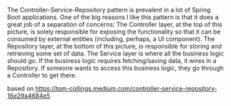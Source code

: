 The Controller-Service-Repository pattern is prevalent in a lot of Spring Boot applications. 
One of the big reasons I like this pattern is that it does a great job of a separation of concerns: 
The Controller layer, at the top of this picture, 
is solely responsible for exposing the functionality so that it can be consumed by external entities 
(including, perhaps, a UI component). 
The Repository layer, at the bottom of this picture, is responsible for storing and retrieving some set of data. 
The Service layer is where all the business logic should go. If the business logic requires fetching/saving data, it wires in a Repository.
If someone wants to access this business logic, they go through a Controller to get there.

based on https://tom-collings.medium.com/controller-service-repository-16e29a4684e5